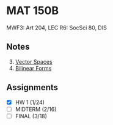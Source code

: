 # MAT 150B
MWF3: Art 204, LEC
R6: SocSci 80, DIS
## Notes
3. [Vector Spaces](../notes/vector-spaces.md)
6. [Bilinear Forms](../notes/bilinear-forms.md)
## Assignments
- [x] HW 1 (1/24)
- [ ] MIDTERM (2/16)
- [ ] FINAL (3/18)
